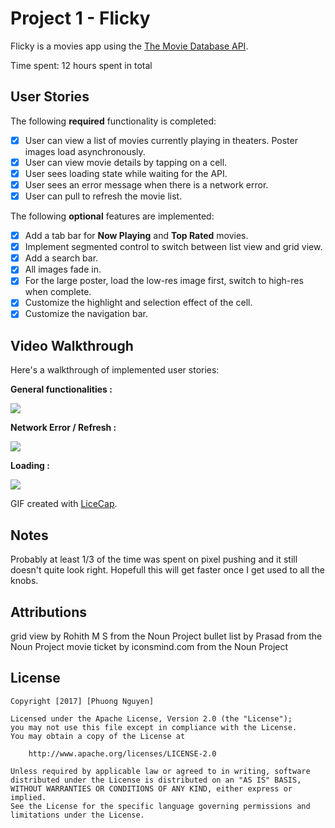 # Project 1 - Flicky

Flicky is a movies app using the [The Movie Database API](http://docs.themoviedb.apiary.io/#).

Time spent: 12 hours spent in total

## User Stories

The following **required** functionality is completed:

- [x] User can view a list of movies currently playing in theaters. Poster images load asynchronously.
- [x] User can view movie details by tapping on a cell.
- [x] User sees loading state while waiting for the API.
- [x] User sees an error message when there is a network error.
- [x] User can pull to refresh the movie list.

The following **optional** features are implemented:

- [x] Add a tab bar for **Now Playing** and **Top Rated** movies.
- [x] Implement segmented control to switch between list view and grid view.
- [x] Add a search bar.
- [x] All images fade in.
- [x] For the large poster, load the low-res image first, switch to high-res when complete.
- [x] Customize the highlight and selection effect of the cell.
- [x] Customize the navigation bar.

## Video Walkthrough

Here's a walkthrough of implemented user stories:

**General functionalities :**

![](gifs/gifs/flick-overview.gif)

**Network Error / Refresh :**

![](gifs/gifs/flick-nw-error.gif)

**Loading :**

![](gifs/gifs/flick-loading.gif)

GIF created with [LiceCap](http://www.cockos.com/licecap/).

## Notes

Probably at least 1/3 of the time was spent on pixel pushing and it still doesn't quite look right. Hopefull this will get faster once I get used to all the knobs.

## Attributions
grid view by Rohith M S from the Noun Project
bullet list by Prasad from the Noun Project
movie ticket by iconsmind.com from the Noun Project

## License

    Copyright [2017] [Phuong Nguyen]

    Licensed under the Apache License, Version 2.0 (the "License");
    you may not use this file except in compliance with the License.
    You may obtain a copy of the License at

        http://www.apache.org/licenses/LICENSE-2.0

    Unless required by applicable law or agreed to in writing, software
    distributed under the License is distributed on an "AS IS" BASIS,
    WITHOUT WARRANTIES OR CONDITIONS OF ANY KIND, either express or implied.
    See the License for the specific language governing permissions and
    limitations under the License.
